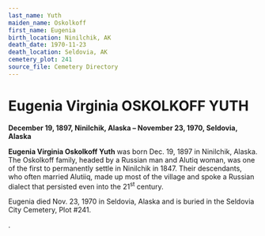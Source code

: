 ```yaml
---
last_name: Yuth
maiden_name: Oskolkoff
first_name: Eugenia
birth_location: Ninilchik, AK
death_date: 1970-11-23
death_location: Seldovia, AK
cemetery_plot: 241
source_file: Cemetery Directory
---
```

# Eugenia Virginia OSKOLKOFF YUTH

**December 19, 1897, Ninilchik, Alaska – November 23, 1970, Seldovia,
Alaska**

**Eugenia Virginia Oskolkoff Yuth** was born Dec. 19, 1897 in Ninilchik,
Alaska. The Oskolkoff family, headed by a Russian man and Alutiq woman,
was one of the first to permanently settle in Ninilchik in 1847. Their
descendants, who often married Alutiiq, made up most of the village and
spoke a Russian dialect that persisted even into the 21<sup>st</sup>
century.

Eugenia died Nov. 23, 1970 in Seldovia, Alaska and is buried in the
Seldovia City Cemetery, Plot \#241.

.

